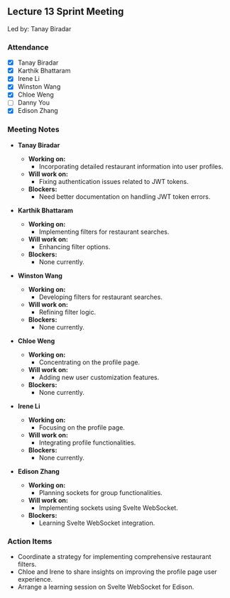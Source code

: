 ## Lecture 13 Sprint Meeting
Led by: Tanay Biradar

### Attendance
- [X] Tanay Biradar
- [X] Karthik Bhattaram
- [X] Irene Li
- [X] Winston Wang
- [X] Chloe Weng
- [ ] Danny You
- [X] Edison Zhang

### Meeting Notes

- **Tanay Biradar**
  - **Working on:**
    - Incorporating detailed restaurant information into user profiles.
  - **Will work on:**
    - Fixing authentication issues related to JWT tokens.
  - **Blockers:**
    - Need better documentation on handling JWT token errors.

- **Karthik Bhattaram**
  - **Working on:**
    - Implementing filters for restaurant searches.
  - **Will work on:**
    - Enhancing filter options.
  - **Blockers:**
    - None currently.

- **Winston Wang**
  - **Working on:**
    - Developing filters for restaurant searches.
  - **Will work on:**
    - Refining filter logic.
  - **Blockers:**
    - None currently.

- **Chloe Weng**
  - **Working on:**
    - Concentrating on the profile page.
  - **Will work on:**
    - Adding new user customization features.
  - **Blockers:**
    - None currently.

- **Irene Li**
  - **Working on:**
    - Focusing on the profile page.
  - **Will work on:**
    - Integrating profile functionalities.
  - **Blockers:**
    - None currently.

- **Edison Zhang**
  - **Working on:**
    - Planning sockets for group functionalities.
  - **Will work on:**
    - Implementing sockets using Svelte WebSocket.
  - **Blockers:**
    - Learning Svelte WebSocket integration.

### Action Items
- Coordinate a strategy for implementing comprehensive restaurant filters.
- Chloe and Irene to share insights on improving the profile page user experience.
- Arrange a learning session on Svelte WebSocket for Edison.
